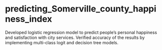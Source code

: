 # predicting_Somerville_county_happiness_index
Developed logistic regression model to predict people’s personal happiness and satisfaction with city services. Verified accuracy of the results by implementing multi-class logit and decision tree models.
